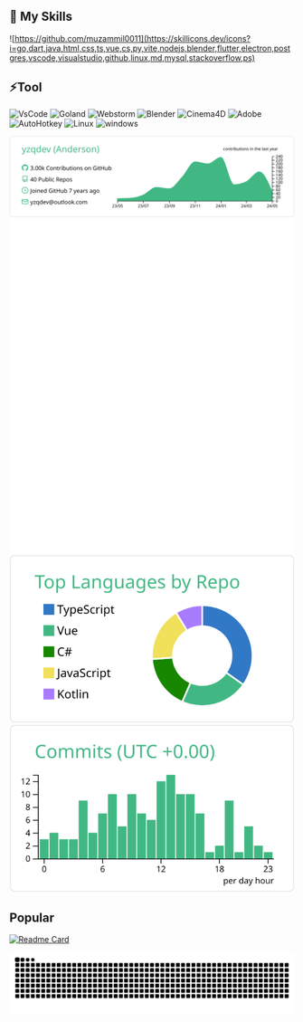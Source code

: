 ## 🎍 My Skills

![https://github.com/muzammil0011](https://skillicons.dev/icons?i=go,dart,java,html,css,ts,vue,cs,py,vite,nodejs,blender,flutter,electron,postgres,vscode,visualstudio,github,linux,md,mysql,stackoverflow,ps)
<!-- ![Go](https://img.shields.io/badge/-Go-black?style=flat-square&logo=go)
![Dart](https://img.shields.io/badge/-dart-black?style=flat-square&logo=dart)
![Vue.js](https://img.shields.io/badge/-Vue.js-%232c3e50?style=flat-square&logo=Vue.js)
![Java](https://img.shields.io/badge/-java-black?style=flat-square&logo=java)
![Csharp](https://img.shields.io/badge/-Csharp-black?style=flat-square&logo=csharp&logoColor=FFFFFF)
![Python](https://img.shields.io/badge/-Python-black?style=flat-square&logo=Python)
![TypeScript](https://img.shields.io/badge/-Typescript-black?style=flat-square&logo=typescript&logoColor=FFFFFF)
![Vite](https://img.shields.io/badge/-Vite-646CFF?style=flat-square&logo=Vite&logoColor=white) -->

## ⚡Tool

![VsCode](https://img.shields.io/badge/-VSCode-007acc?style=flat-square&logo=Visual%20Studio%20Code&logoColor=white)
![Goland](https://img.shields.io/badge/-Goland-28c19b?style=flat-square&logo=goland&logoColor=FFFFFF)
![Webstorm](https://img.shields.io/badge/-Webstorm-000000?style=flat-square&logo=webstorm&logoColor=FFFFFF)
![Blender](https://img.shields.io/badge/-Blender-F5792A?style=flat-square&logo=blender&logoColor=FFFFFF)
![Cinema4D](https://img.shields.io/badge/-Cinema4D-011A6A?style=flat-square&logo=Cinema4D)
![Adobe](https://img.shields.io/badge/-Adobe-FF0000?style=flat-square&logo=Adobe)
![AutoHotkey](https://img.shields.io/badge/-AutoHotkey-334455?style=flat-square&logo=AutoHotkey&logoColor=FFFFFF)
![Linux](https://img.shields.io/badge/-LinuxMint-8ec76f?style=flat-square&logo=linuxmint&logoColor=FFFFFF)
![windows](https://img.shields.io/badge/Windows-10-2376bc?style=flat-square&logo=windows&logoColor=ffffff)

![](https://raw.githubusercontent.com/yzqdev/yzqdev/main/profile-summary-card-output/vue/0-profile-details.svg)
![](https://raw.githubusercontent.com/yzqdev/github-stats/master/generated/overview.svg)
![](https://raw.githubusercontent.com/yzqdev/github-stats/master/generated/languages.svg)
![](https://raw.githubusercontent.com/yzqdev/yzqdev/main/profile-summary-card-output/vue/1-repos-per-language.svg)  ![](https://raw.githubusercontent.com/yzqdev/yzqdev/main/profile-summary-card-output/vue/4-productive-time.svg)

## Popular

[![Readme Card](https://github-readme-stats.vercel.app/api/pin/?username=softwebtuts&repo=bloggerpack)](https://github.com/softwebtuts/bloggerpack)

![snake](https://raw.githubusercontent.com/yzqdev/yzqdev/output/github-contribution-grid-snake.svg)
